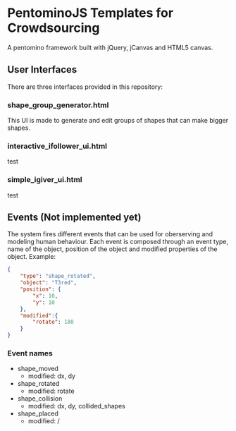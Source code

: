 # PentominoJS Templates for Crowdsourcing

A pentomino framework built with jQuery, jCanvas and HTML5 canvas.

## User Interfaces

There are three interfaces provided in this repository: 

### shape_group_generator.html

This UI is made to generate and edit groups of shapes that can make bigger shapes.

### interactive_ifollower_ui.html

test

### simple_igiver_ui.html

test

## Events (Not implemented yet)

The system fires different events that can be used for oberserving and modeling human behaviour.
Each event is composed through an event type, name of the object, position of the object and modified properties
of the object.
Example:

```json
{
    "type": "shape_rotated",
    "object": "T3red",
    "position": {
        "x": 10,
        "y": 10
    },
    "modified":{
        "rotate": 180
    }
}
```

### Event names

- shape_moved
  - modified: dx, dy
- shape_rotated
  - modified: rotate
- shape_collision
  - modified: dx, dy, collided_shapes
- shape_placed
  - modified: /
